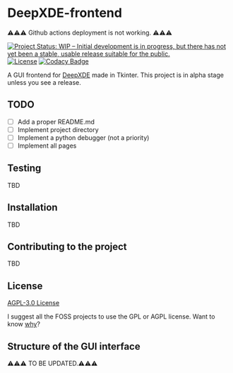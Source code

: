 # DeepXDE-frontend
⚠️⚠️⚠️ Github actions deployment is not working. ⚠️⚠️⚠️


[![Project Status: WIP – Initial development is in progress, but there has not yet been a stable, usable release suitable for the public.](https://www.repostatus.org/badges/latest/wip.svg)](https://www.repostatus.org/#wip)
[![License](https://img.shields.io/github/license/praksharma/DeepXDE-frontend)](https://github.com/praksharma/DeepXDE-frontend/blob/main/LICENSE)
[![Codacy Badge](https://app.codacy.com/project/badge/Grade/04e5558c825a4cc09455565ec52a7874)](https://app.codacy.com/gh/praksharma/DeepXDE-frontend/dashboard?utm_source=gh&utm_medium=referral&utm_content=&utm_campaign=Badge_grade)

A GUI frontend for [DeepXDE](https://deepxde.readthedocs.io/en/latest) made in Tkinter. This project is in alpha stage unless you see a release.

## TODO
- [ ] Add a proper README.md
- [ ] Implement project directory
- [ ] Implement a python debugger (not a priority)
- [ ] Implement all pages

## Testing
TBD

## Installation
TBD

## Contributing to the project
TBD

## License
[AGPL-3.0 License](https://github.com/praksharma/DeepXDE-frontend/blob/main/LICENSE)

I suggest all the FOSS projects to use the GPL or AGPL license. Want to know [why](https://snyk.io/learn/agpl-license/)?

## Structure of the GUI interface
⚠️⚠️⚠️ TO BE UPDATED.⚠️⚠️⚠️
